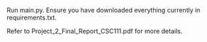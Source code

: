 Run main.py. Ensure you have downloaded everything currently in requirements.txt.

Refer to Project_2_Final_Report_CSC111.pdf for more details.

